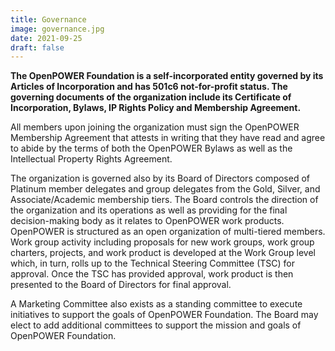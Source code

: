 ```yaml
---
title: Governance
image: governance.jpg
date: 2021-09-25
draft: false
---
```



**The OpenPOWER Foundation is a self-incorporated entity governed by its Articles of Incorporation and has 501c6 not-for-profit status.
The governing documents of the organization include its Certificate of Incorporation, Bylaws, IP Rights Policy and Membership Agreement.**  

All members upon joining the organization must sign the OpenPOWER Membership Agreement
that attests in writing that they have read and agree to abide by the terms of both the OpenPOWER Bylaws
as well as the Intellectual Property Rights Agreement.  

The organization is governed also by its Board of Directors composed of Platinum member delegates and
group delegates from the Gold, Silver, and Associate/Academic membership tiers.
The Board controls the direction of the organization and
its operations as well as providing for the final decision-making body as it relates to OpenPOWER work products.
OpenPOWER is structured as an open organization of multi-tiered members.
Work group activity including proposals for new work groups, work group charters, projects,
and work product is developed at the Work Group level which, in turn, rolls up to the Technical Steering Committee (TSC) for approval.
Once the TSC has provided approval, work product is then presented to the Board of Directors for final approval.  

A Marketing Committee also exists as a standing committee to execute initiatives to support the goals of OpenPOWER Foundation.
The Board may elect to add additional committees to support the mission and goals of OpenPOWER Foundation.  
